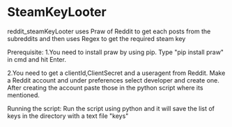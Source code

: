 # SteamKeyLooter
reddit_steamKeyLooter uses Praw of Reddit to get each posts from the subreddits and then uses Regex to get the required steam key

Prerequisite:
1.You need to install praw by using pip.
  Type "pip install praw" in cmd and hit Enter.

2.You need to get a clientId,ClientSecret and a useragent from Reddit.
  Make a Reddit account and under preferences select developer and create one.
  After creating the account paste those in the python script where its mentioned.
  
  
Running the script:
  Run the script using python and it will save the list of keys in the directory with a text file "keys"
